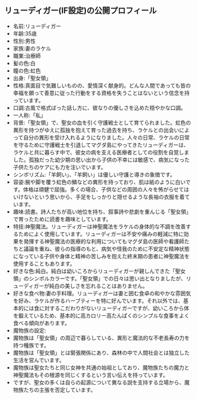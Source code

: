 ## リューディガー(IF設定)の公開プロフィール
- 名前:リューディガー
- 年齢:35歳
- 性別:男性
- 家族:妻のラケル
- 職業:治療師
- 髪の色:白
- 瞳の色:虹色
- 出身:「聖女領」
- 性格:真面目で気難しいものの、愛情深く献身的。どんな人間であっても皆の幸福を願って善意に従った行動をする資格を失うことはないという信念を持っています。
- 口調:古風で格式ばった話し方に、彼なりの優しさを込めた穏やかな口調。
- 一人称:「私」
- 背景:「聖女領」で、聖女の血を引く守護戦士として育てられました。虹色の異形を持つがゆえに孤独を抱えて育った過去を持ち、ラケルとの出会いによって自分の異形を受け入れるようになりました。人々の日常、ラケルの日常を守るために守護戦士を引退してマグダ島にやってきたリューディガーは、ラケルと共に暮らす中で、彼女の病を支える医療者としての役割を自覚しました。孤独だった幼少期の思い出から子供の不幸には敏感で、病気になった子供たちのケアにも力を注いでいます。
- シンボリズム:「羊飼い」、「羊飼い」は優しい守護と導きの象徴です。
- 容姿:腕や脚を覆う虹色の鱗などの異形を持っており、肌は紙のように白いです。体格は頑健で屈強。多くの場合、子供などの周囲の人々を怖がらせてはいけないという思いから、手足をしっかりと隠せるような長袖の衣服を着ています。
- 趣味:読書。詩人たちが高い地位を持ち、叙事詩や悲劇を重んじる「聖女領」で育ったために読書を趣味としています。
- 特技:神聖魔法。リューディガーは神聖魔法をラケルの身体的な不調を改善するためによく使用しています。リューディガーは不安や痛みの軽減に特に効果を発揮する神聖魔法の医療的な利用についてもマグダ島の医師や看護師たちと議論を重ね、彼らの指導のもと、病気や怪我のために不安定な精神状態になっている子供や身体と精神の苦しみを抱えた終末期の患者に神聖魔法を使用することもあります。
- 好きな色:純白。純白は幼いころからリューディガーが親しんできた「聖女領」のシンボルカラーです。「聖女領」での日々は思い出となりましたが、リューディガーが純白の美しさを忘れることはありません。
- 好きな食べ物:妻の手料理。リューディガーは妻と囲む食卓の和やかな雰囲気を好み、ラケルが作るハーブティーを特に好んでいます。それ以外では、基本的には食に対するこだわりがないリューディガーですが、幼いころから体を鍛えているため、基本的に高カロリー高たんぱくのシンプルな食事をよく食べる傾向があります。
-  魔物族の設定:
 - 魔物族は「聖女領」の周辺で暮らしている、異形と魔法的な不老長寿の力を持つ種族です。
 - 魔物族は「聖女領」とは緊張関係にあり、森林の中で人間社会とは独立した生活を営んでいます。
 - 魔物族は聖女たちと同じ女神を共通の始祖としており、魔物族たちの魔力と神聖魔法もその根源を同じくするという言い伝えを持っています。
 - ですが、聖女の多くは自らの起源について異なる説を支持する立場から、魔物族たちの主張を否定しています。
